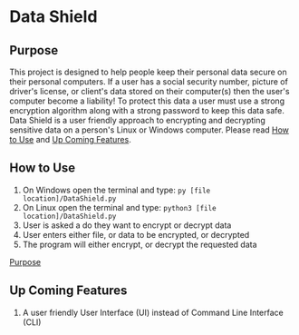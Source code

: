 <!DOCTYPEhtml>
 <html lang="en-US">
  <body>

<h1>Data Shield</h1>

<div id="intro">
	<h2>Purpose</h2>
	<p>This project is designed to help people keep their personal data secure on their personal computers. If a user has a social security number, picture of driver's license, or client's data stored on their computer(s) then the user's computer become a liability! To protect this data a user must use a strong encryption algorithm along with a strong password to keep this data safe. Data Shield is a user friendly approach to encrypting and decrypting sensitive data on a person's Linux or Windows computer. Please read <a href="#how2">How to Use</a> and <a href="#upComing">Up Coming Features</a>.</p>
</div>

<div id="how2">
	<h2>How to Use</h2>
		<ol>
			<li>On Windows open the terminal and type: <code>py [file location]/DataShield.py</code>
			<li>On Linux open the terminal and type: <code>python3 [file location]/DataShield.py</code>
			<li>User is asked a do they want to encrypt or decrypt data</li>
			<li>User enters either file, or data to be encrypted, or decrypted</li>
			<li>The program will either encrypt, or decrypt the requested data</li>
		</ol>
</div>

<p><a href="#intro">Purpose</a></p>

<div id="upComing">
	<h2>Up Coming Features</h2>
	<ol>
		<li>A user friendly User Interface (UI) instead of Command Line Interface (CLI)</li>
	</ol>
</div>

 </body>
</html>
